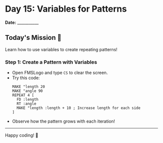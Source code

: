 # Day 15: Variables for Patterns

**Date:** ___________

## Today's Mission 🚀
Learn how to use variables to create repeating patterns!

### Step 1: Create a Pattern with Variables
- Open FMSLogo and type `CS` to clear the screen.
- Try this code:
  ```
  MAKE "length 20
  MAKE "angle 90
  REPEAT 4 [
    FD :length
    RT :angle
    MAKE "length :length + 10 ; Increase length for each side
  ]
  ```
- Observe how the pattern grows with each iteration!

---

Happy coding! 🎨
